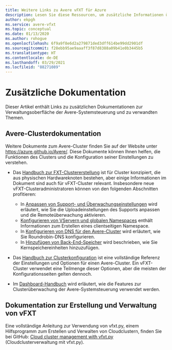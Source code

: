 ```yaml
---
title: Weitere Links zu Avere vFXT für Azure
description: Lesen Sie diese Ressourcen, um zusätzliche Informationen über Avere vFXT for Azure einschließlich der Dokumentationen zu Avere-Clustern und der vFXT-Verwaltung zu erhalten.
author: ekpgh
ms.service: avere-vfxt
ms.topic: conceptual
ms.date: 01/13/2020
ms.author: rohogue
ms.openlocfilehash: 6f9a9f8e6d2a279871ded3dff614be99dd2901df
ms.sourcegitcommit: f28ebb95ae9aaaff3f87d8388a09b41e0b3445b5
ms.translationtype: HT
ms.contentlocale: de-DE
ms.lasthandoff: 03/29/2021
ms.locfileid: "88271089"
---
```

# <a name="additional-documentation"></a>Zusätzliche Dokumentation

Dieser Artikel enthält Links zu zusätzlichen Dokumentationen zur Verwaltungsoberfläche der Avere-Systemsteuerung und zu verwandten Themen.

## <a name="avere-cluster-documentation"></a>Avere-Clusterdokumentation

Weitere Dokumente zum Avere-Cluster finden Sie auf der Website unter <https://azure.github.io/Avere/>. Diese Dokumente können Ihnen helfen, die Funktionen des Clusters und die Konfiguration seiner Einstellungen zu verstehen.

* Das [Handbuch zur FXT-Clustererstellung](<https://azure.github.io/Avere/#fxt_cluster>) ist für Cluster konzipiert, die aus physischen Hardwareknoten bestehen, aber einige Informationen im Dokument sind auch für vFXT-Cluster relevant. Insbesondere neue vFXT-Clusteradministratoren können von den folgenden Abschnitten profitieren:
  * In [Anpassen von Support- und Überwachungseinstellungen](<https://azure.github.io/Avere/legacy/create_cluster/4_8/html/config_support.html#config-support>) wird erläutert, wie Sie die Uploadeinstellungen des Supports anpassen und die Remoteüberwachung aktivieren.
  * [Konfigurieren von VServern und globalen Namespaces](<https://azure.github.io/Avere/legacy/create_cluster/4_8/html/config_vserver.html#config-vserver>) enthält Informationen zum Erstellen eines clientseitigen Namespace.
  * In [Konfigurieren von DNS für den Avere-Cluster](<https://azure.github.io/Avere/legacy/create_cluster/4_8/html/config_network.html#dns-overview>) wird erläutert, wie Sie Roundrobin-DNS konfigurieren.
  * In [Hinzufügen von Back-End-Speicher](<https://azure.github.io/Avere/legacy/create_cluster/4_8/html/config_core_filer.html#add-core-filer>) wird beschrieben, wie Sie Kernspeichereinheiten hinzuzufügen.

* Das [Handbuch zur Clusterkonfiguration](<https://azure.github.io/Avere/#operations>) ist eine vollständige Referenz der Einstellungen und Optionen für einen Avere-Cluster. Ein vFXT-Cluster verwendet eine Teilmenge dieser Optionen, aber die meisten der Konfigurationsseiten gelten dennoch.

* Im [Dashboard-Handbuch](<https://azure.github.io/Avere/#operations>) wird erläutert, wie die Features zur Clusterüberwachung der Avere-Systemsteuerung verwendet werden.

## <a name="vfxt-creation-and-management-documentation"></a>Dokumentation zur Erstellung und Verwaltung von vFXT

Eine vollständige Anleitung zur Verwendung von vfxt.py, einem Hilfsprogramm zum Erstellen und Verwalten von Cloudclustern, finden Sie bei GitHub: [Cloud cluster management with vfxt.py](https://github.com/Azure/AvereSDK/blob/master/docs/README.md) (Cloudclusterverwaltung mit vfxt.py).
